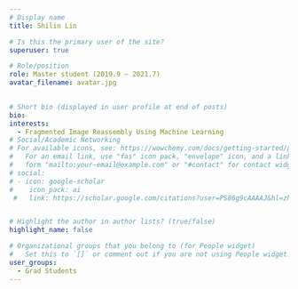 ```yaml
---
# Display name
title: Shilin Lin

# Is this the primary user of the site?
superuser: true

# Role/position
role: Master student (2019.9 – 2021.7)
avatar_filename: avatar.jpg
  

# Short bio (displayed in user profile at end of posts)
bio:
interests:
  - Fragmented Image Reassembly Using Machine Learning
# Social/Academic Networking
# For available icons, see: https://wowchemy.com/docs/getting-started/page-builder/#icons
#   For an email link, use "fas" icon pack, "envelope" icon, and a link in the
#   form "mailto:your-email@example.com" or "#contact" for contact widget.
# social:
# - icon: google-scholar
#    icon_pack: ai
 #   link: https://scholar.google.com/citations?user=PS86g9cAAAAJ&hl=zh-CN


# Highlight the author in author lists? (true/false)
highlight_name: false

# Organizational groups that you belong to (for People widget)
#   Set this to `[]` or comment out if you are not using People widget.
user_groups:
  - Grad Students
---
```



